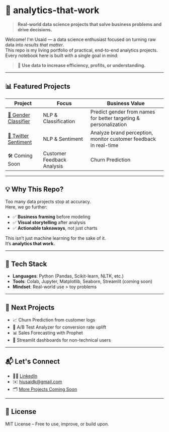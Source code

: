 # 🚀 analytics-that-work

> **Real-world data science projects that solve business problems and drive decisions.**

Welcome! I'm Usaid — a data science enthusiast focused on turning raw data into *results that matter*.  
This repo is my living portfolio of practical, end-to-end analytics projects. Every notebook here is built with a single goal in mind:

> 🎯 **Use data to increase efficiency, profits, or understanding.**

---

## 📊 Featured Projects

| Project | Focus | Business Value |
|--------|--------|----------------|
| [🧠 Gender Classifier](./gender-classifier) | NLP & Classification | Predict gender from names for better targeting & personalization |
| [💬 Twitter Sentiment](./twitter-sentiment) | NLP & Sentiment | Analyze brand perception, monitor customer feedback in real-time |
| 🛠️ Coming Soon | Customer Feedback Analysis | Churn Prediction | Reduce customer loss, optimize retention strategies |

---

## 💡 Why This Repo?

Too many data projects stop at accuracy.  
Here, we go further:

- ✅ **Business framing** before modeling
- ✅ **Visual storytelling** after analysis
- ✅ **Actionable takeaways**, not just charts

This isn’t just machine learning for the sake of it.  
It’s **analytics that work.**

---

## 🧰 Tech Stack

- **Languages**: Python (Pandas, Scikit-learn, NLTK, etc.)
- **Tools**: Colab, Jupyter, Matplotlib, Seaborn, Streamlit (coming soon)
- **Mindset**: Real-world use > toy problems

---

## 🔭 Next Projects

- 📈 Churn Prediction from customer logs  
- 🎯 A/B Test Analyzer for conversion rate uplift  
- 📊 Sales Forecasting with Prophet  
- 🧱 Streamlit dashboards for non-technical users  

---

## 📬 Let's Connect

- 🧑‍💼 [LinkedIn](https://linkedin.com/in/usaid7)  
- ✉️ hiusaidk@gmail.com  
- 🗂️ [More Projects Coming Soon](#)

---

## 📄 License

MIT License – Free to use, improve, or build upon.
